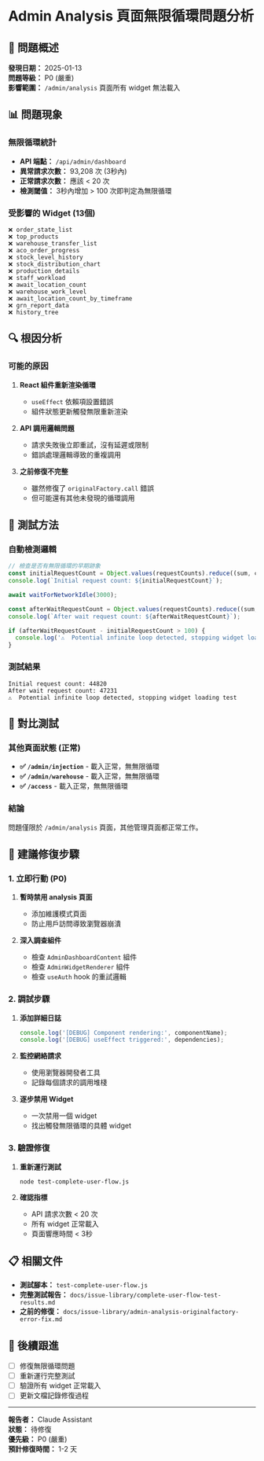 # Admin Analysis 頁面無限循環問題分析

## 🚨 問題概述

**發現日期：** 2025-01-13  
**問題等級：** P0 (嚴重)  
**影響範圍：** `/admin/analysis` 頁面所有 widget 無法載入  

## 📊 問題現象

### 無限循環統計
- **API 端點：** `/api/admin/dashboard`
- **異常請求次數：** 93,208 次 (3秒內)
- **正常請求次數：** 應該 < 20 次
- **檢測閾值：** 3秒內增加 > 100 次即判定為無限循環

### 受影響的 Widget (13個)
```
❌ order_state_list
❌ top_products
❌ warehouse_transfer_list
❌ aco_order_progress
❌ stock_level_history
❌ stock_distribution_chart
❌ production_details
❌ staff_workload
❌ await_location_count
❌ warehouse_work_level
❌ await_location_count_by_timeframe
❌ grn_report_data
❌ history_tree
```

## 🔍 根因分析

### 可能的原因
1. **React 組件重新渲染循環**
   - `useEffect` 依賴項設置錯誤
   - 組件狀態更新觸發無限重新渲染

2. **API 調用邏輯問題**
   - 請求失敗後立即重試，沒有延遲或限制
   - 錯誤處理邏輯導致的重複調用

3. **之前修復不完整**
   - 雖然修復了 `originalFactory.call` 錯誤
   - 但可能還有其他未發現的循環調用

## 🧪 測試方法

### 自動檢測邏輯
```javascript
// 檢查是否有無限循環的早期跡象
const initialRequestCount = Object.values(requestCounts).reduce((sum, count) => sum + count, 0);
console.log(`Initial request count: ${initialRequestCount}`);

await waitForNetworkIdle(3000);

const afterWaitRequestCount = Object.values(requestCounts).reduce((sum, count) => sum + count, 0);
console.log(`After wait request count: ${afterWaitRequestCount}`);

if (afterWaitRequestCount - initialRequestCount > 100) {
  console.log('⚠️  Potential infinite loop detected, stopping widget loading test');
}
```

### 測試結果
```
Initial request count: 44820
After wait request count: 47231
⚠️  Potential infinite loop detected, stopping widget loading test
```

## 🎯 對比測試

### 其他頁面狀態 (正常)
- **✅ `/admin/injection`** - 載入正常，無無限循環
- **✅ `/admin/warehouse`** - 載入正常，無無限循環  
- **✅ `/access`** - 載入正常，無無限循環

### 結論
問題僅限於 `/admin/analysis` 頁面，其他管理頁面都正常工作。

## 🔧 建議修復步驟

### 1. 立即行動 (P0)
1. **暫時禁用 analysis 頁面**
   - 添加維護模式頁面
   - 防止用戶訪問導致瀏覽器崩潰

2. **深入調查組件**
   - 檢查 `AdminDashboardContent` 組件
   - 檢查 `AdminWidgetRenderer` 組件
   - 檢查 `useAuth` hook 的重試邏輯

### 2. 調試步驟
1. **添加詳細日誌**
   ```javascript
   console.log('[DEBUG] Component rendering:', componentName);
   console.log('[DEBUG] useEffect triggered:', dependencies);
   ```

2. **監控網絡請求**
   - 使用瀏覽器開發者工具
   - 記錄每個請求的調用堆棧

3. **逐步禁用 Widget**
   - 一次禁用一個 widget
   - 找出觸發無限循環的具體 widget

### 3. 驗證修復
1. **重新運行測試**
   ```bash
   node test-complete-user-flow.js
   ```

2. **確認指標**
   - API 請求次數 < 20 次
   - 所有 widget 正常載入
   - 頁面響應時間 < 3秒

## 📋 相關文件

- **測試腳本：** `test-complete-user-flow.js`
- **完整測試報告：** `docs/issue-library/complete-user-flow-test-results.md`
- **之前的修復：** `docs/issue-library/admin-analysis-originalfactory-error-fix.md`

## 🔄 後續跟進

- [ ] 修復無限循環問題
- [ ] 重新運行完整測試
- [ ] 驗證所有 widget 正常載入
- [ ] 更新文檔記錄修復過程

---

**報告者：** Claude Assistant  
**狀態：** 待修復  
**優先級：** P0 (嚴重)  
**預計修復時間：** 1-2 天 